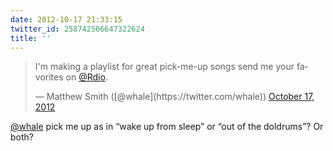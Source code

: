 ```yaml
---
date: 2012-10-17 21:33:15
twitter_id: 258742506647322624
title: ''
---
```


<blockquote class="twitter-tweet"><p lang="en" dir="ltr">I&#39;m making a playlist for great pick-me-up songs send me your favorites on <a href="https://twitter.com/Rdio?ref_src=twsrc%5Etfw">@Rdio</a>.</p>&mdash; Matthew Smith ([@whale](https://twitter.com/whale)) <a href="https://twitter.com/whale/status/258682588502294528?ref_src=twsrc%5Etfw">October 17, 2012</a></blockquote>
<script async src="https://platform.twitter.com/widgets.js" charset="utf-8"></script>

[@whale](https://twitter.com/whale) pick me up as in “wake up from sleep” or “out of the doldrums”? Or both?
